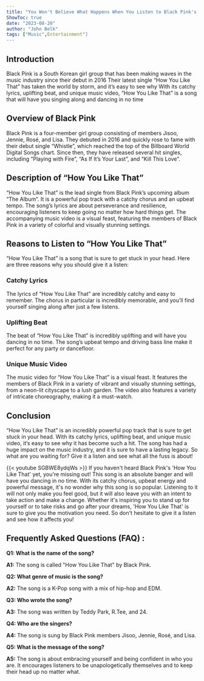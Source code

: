 ```yaml
---
title: "You Won't Believe What Happens When You Listen to Black Pink's 'How You Like That'!"
ShowToc: true 
date: "2023-08-20"
author: "John Belk" 
tags: ["Music",Entertainment"]
---
```

## Introduction 

Black Pink is a South Korean girl group that has been making waves in the music industry since their debut in 2016 Their latest single “How You Like That” has taken the world by storm, and it’s easy to see why With its catchy lyrics, uplifting beat, and unique music video, “How You Like That” is a song that will have you singing along and dancing in no time 

## Overview of Black Pink

Black Pink is a four-member girl group consisting of members Jisoo, Jennie, Rosé, and Lisa. They debuted in 2016 and quickly rose to fame with their debut single “Whistle”, which reached the top of the Billboard World Digital Songs chart. Since then, they have released several hit singles, including “Playing with Fire”, “As If It’s Your Last”, and “Kill This Love”. 

## Description of “How You Like That”

“How You Like That” is the lead single from Black Pink’s upcoming album “The Album”. It is a powerful pop track with a catchy chorus and an upbeat tempo. The song’s lyrics are about perseverance and resilience, encouraging listeners to keep going no matter how hard things get. The accompanying music video is a visual feast, featuring the members of Black Pink in a variety of colorful and visually stunning settings. 

## Reasons to Listen to “How You Like That”

“How You Like That” is a song that is sure to get stuck in your head. Here are three reasons why you should give it a listen: 

### Catchy Lyrics 

The lyrics of “How You Like That” are incredibly catchy and easy to remember. The chorus in particular is incredibly memorable, and you’ll find yourself singing along after just a few listens. 

### Uplifting Beat

The beat of “How You Like That” is incredibly uplifting and will have you dancing in no time. The song’s upbeat tempo and driving bass line make it perfect for any party or dancefloor. 

### Unique Music Video

The music video for “How You Like That” is a visual feast. It features the members of Black Pink in a variety of vibrant and visually stunning settings, from a neon-lit cityscape to a lush garden. The video also features a variety of intricate choreography, making it a must-watch. 

## Conclusion 

“How You Like That” is an incredibly powerful pop track that is sure to get stuck in your head. With its catchy lyrics, uplifting beat, and unique music video, it’s easy to see why it has become such a hit. The song has had a huge impact on the music industry, and it is sure to have a lasting legacy. So what are you waiting for? Give it a listen and see what all the fuss is about!

{{< youtube SGBWE8ydqWs >}} 
If you haven't heard Black Pink's 'How You Like That' yet, you're missing out! This song is an absolute banger and will have you dancing in no time. With its catchy chorus, upbeat energy and powerful message, it's no wonder why this song is so popular. Listening to it will not only make you feel good, but it will also leave you with an intent to take action and make a change. Whether it's inspiring you to stand up for yourself or to take risks and go after your dreams, 'How You Like That' is sure to give you the motivation you need. So don't hesitate to give it a listen and see how it affects you!

## Frequently Asked Questions (FAQ) :
**Q1: What is the name of the song?**

**A1:** The song is called "How You Like That" by Black Pink.

**Q2: What genre of music is the song?**

**A2:** The song is a K-Pop song with a mix of hip-hop and EDM.

**Q3: Who wrote the song?**

**A3:** The song was written by Teddy Park, R.Tee, and 24.

**Q4: Who are the singers?**

**A4:** The song is sung by Black Pink members Jisoo, Jennie, Rosé, and Lisa.

**Q5: What is the message of the song?**

**A5:** The song is about embracing yourself and being confident in who you are. It encourages listeners to be unapologetically themselves and to keep their head up no matter what.



